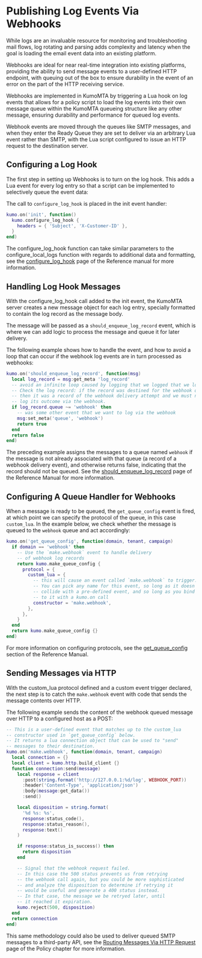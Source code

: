 # Publishing Log Events Via Webhooks

While logs are an invaluable resource for monitoring and troubleshooting mail flows, log rotating and parsing adds complexity and latency when the goal is loading the email event data into an existing platform.

Webhooks are ideal for near real-time integration into existing platforms, providing the ability to send message events to a user-defined HTTP endpoint, with queuing out of the box to ensure durability in the event of an error on the part of the HTTP receiving service.

Webhooks are implemented in KumoMTA by triggering a Lua hook on log events that allows for a policy script to load the log events into their own message queue within the KumoMTA queueing structure like any other message, ensuring durability and performance for queued log events.

Webhook events are moved through the queues like SMTP messages, and when they enter the Ready Queue they are set to deliver via an arbitrary Lua event rather than SMTP, with the Lua script configured to issue an HTTP request to the destination server.

## Configuring a Log Hook

The first step in setting up Webhooks is to turn on the log hook. This adds a Lua event for every log entry so that a script can be implemented to selectively queue the event data:

The call to `configure_log_hook` is placed in the init event handler:

```lua
kumo.on('init', function()
  kumo.configure_log_hook {
    headers = { 'Subject', 'X-Customer-ID' },
  }
end)
```

The configure_log_hook function can take similar parameters to the configure_local_logs function with regards to additional data and formatting, see the [configure_log_hook](https://docs.kumomta.com/reference/kumo/configure_log_hook/) page of the Reference manual for more information.

## Handling Log Hook Messages

With the configure_log_hook call added to the init event, the KumoMTA server creates a new message object for each log entry, specially formatted to contain the log record as the message body.

The message will be passed as a `should_enqueue_log_record` event, which is where we can add logic to process the message and queue it for later delivery.

The following example shows how to handle the event, and how to avoid a loop that can occur if the webhook log events are in turn processed as webhooks:

```lua
kumo.on('should_enqueue_log_record', function(msg)
  local log_record = msg:get_meta 'log_record'
  -- avoid an infinite loop caused by logging that we logged that we logged...
  -- Check the log record: if the record was destined for the webhook queue
  -- then it was a record of the webhook delivery attempt and we must not
  -- log its outcome via the webhook.
  if log_record.queue ~= 'webhook' then
    -- was some other event that we want to log via the webhook
    msg:set_meta('queue', 'webhook')
    return true
  end
  return false
end)
```

The preceding example assigns the messages to a queue named `webhook` if the message is not already associated with that queue (a record of a webhook delivery event), and otherwise returns false, indicating that the record should not be queued. See the [should_enqueue_log_record](https://docs.kumomta.com/reference/events/should_enqueue_log_record/) page of the Reference Manual for more information.

## Configuring A Queue Handler for Webhooks

When a message is ready to be queued, the `get_queue_config` event is fired, at which point we can specify the protocol of the queue, in this case `custom_lua`. In the example below, we check whether the message is queued to the `webhook` queue and act accordingly:

```lua
kumo.on('get_queue_config', function(domain, tenant, campaign)
  if domain == 'webhook' then
    -- Use the `make.webhook` event to handle delivery
    -- of webhook log records
    return kumo.make_queue_config {
      protocol = {
        custom_lua = {
          -- this will cause an event called `make.webhook` to trigger.
          -- You can pick any name for this event, so long as it doesn't
          -- collide with a pre-defined event, and so long as you bind
          -- to it with a kumo.on call
          constructor = 'make.webhook',
        },
      },
    }
  end
  return kumo.make_queue_config {}
end)
```

For more information on configuring protocols, see the [get_queue_config](../../reference/kumo/make_queue_config.md) section of the Reference Manual.

## Sending Messages via HTTP

With the custom_lua protocol defined and a custom event trigger declared, the next step is to catch the `make.webhook` event with code that sends the message contents over HTTP.

The following example sends the content of the webhook queued message over HTTP to a configured host as a POST:

```lua
-- This is a user-defined event that matches up to the custom_lua
-- constructor used in `get_queue_config` below.
-- It returns a lua connection object that can be used to "send"
-- messages to their destination.
kumo.on('make.webhook', function(domain, tenant, campaign)
  local connection = {}
  local client = kumo.http.build_client {}
  function connection:send(message)
    local response = client
      :post(string.format('http://127.0.0.1:%d/log', WEBHOOK_PORT))
      :header('Content-Type', 'application/json')
      :body(message:get_data())
      :send()

    local disposition = string.format(
      '%d %s: %s',
      response:status_code(),
      response:status_reason(),
      response:text()
    )

    if response:status_is_success() then
      return disposition
    end

    -- Signal that the webhook request failed.
    -- In this case the 500 status prevents us from retrying
    -- the webhook call again, but you could be more sophisticated
    -- and analyze the disposition to determine if retrying it
    -- would be useful and generate a 400 status instead.
    -- In that case, the message we be retryed later, until
    -- it reached it expiration.
    kumo.reject(500, disposition)
  end
  return connection
end)
```

This same methodology could also be used to deliver queued SMTP messages to a third-party API, see the [Routing Messages Via HTTP Request](../policy/http.md) page of the Policy chapter for more information.
